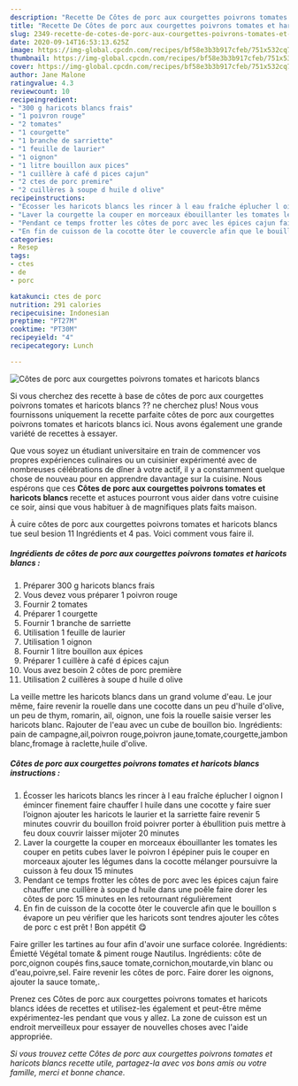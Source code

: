 ```yaml
---
description: "Recette De Côtes de porc aux courgettes poivrons tomates et haricots blancs"
title: "Recette De Côtes de porc aux courgettes poivrons tomates et haricots blancs"
slug: 2349-recette-de-cotes-de-porc-aux-courgettes-poivrons-tomates-et-haricots-blancs
date: 2020-09-14T16:53:13.625Z
image: https://img-global.cpcdn.com/recipes/bf58e3b3b917cfeb/751x532cq70/cotes-de-porc-aux-courgettes-poivrons-tomates-et-haricots-blancs-photo-principale-de-la-recette.jpg
thumbnail: https://img-global.cpcdn.com/recipes/bf58e3b3b917cfeb/751x532cq70/cotes-de-porc-aux-courgettes-poivrons-tomates-et-haricots-blancs-photo-principale-de-la-recette.jpg
cover: https://img-global.cpcdn.com/recipes/bf58e3b3b917cfeb/751x532cq70/cotes-de-porc-aux-courgettes-poivrons-tomates-et-haricots-blancs-photo-principale-de-la-recette.jpg
author: Jane Malone
ratingvalue: 4.3
reviewcount: 10
recipeingredient:
- "300 g haricots blancs frais"
- "1 poivron rouge"
- "2 tomates"
- "1 courgette"
- "1 branche de sarriette"
- "1 feuille de laurier"
- "1 oignon"
- "1 litre bouillon aux pices"
- "1 cuillère à café d pices cajun"
- "2 ctes de porc premire"
- "2 cuillères à soupe d huile d olive"
recipeinstructions:
- "Écosser les haricots blancs les rincer à l eau fraîche éplucher l oignon l émincer finement faire chauffer l huile dans une cocotte y faire suer l’oignon ajouter les haricots le laurier et la sarriette faire revenir 5 minutes couvrir du bouillon froid poivrer porter à ébullition puis mettre à feu doux couvrir laisser mijoter 20 minutes"
- "Laver la courgette la couper en morceaux ébouillanter les tomates les couper en petits cubes laver le poivron l épépiner puis le couper en morceaux ajouter les légumes dans la cocotte mélanger poursuivre la cuisson à feu doux 15 minutes"
- "Pendant ce temps frotter les côtes de porc avec les épices cajun faire chauffer une cuillère à soupe d huile dans une poêle faire dorer les côtes de porc 15 minutes en les retournant régulièrement"
- "En fin de cuisson de la cocotte ôter le couvercle afin que le bouillon s évapore un peu vérifier que les haricots sont tendres ajouter les côtes de porc c est prêt ! Bon appétit 😋"
categories:
- Resep
tags:
- ctes
- de
- porc

katakunci: ctes de porc 
nutrition: 291 calories
recipecuisine: Indonesian
preptime: "PT27M"
cooktime: "PT30M"
recipeyield: "4"
recipecategory: Lunch

---
```



![Côtes de porc aux courgettes poivrons tomates et haricots blancs](https://img-global.cpcdn.com/recipes/bf58e3b3b917cfeb/751x532cq70/cotes-de-porc-aux-courgettes-poivrons-tomates-et-haricots-blancs-photo-principale-de-la-recette.jpg)

Si vous cherchez des recette à base de côtes de porc aux courgettes poivrons tomates et haricots blancs ?? ne cherchez plus! Nous vous fournissons uniquement la recette parfaite côtes de porc aux courgettes poivrons tomates et haricots blancs ici. Nous avons également une grande variété de recettes à essayer.

Que vous soyez un étudiant universitaire en train de commencer vos propres expériences culinaires ou un cuisinier expérimenté avec de nombreuses célébrations de dîner à votre actif, il y a constamment quelque chose de nouveau pour en apprendre davantage sur la cuisine. Nous espérons que ces <strong> Côtes de porc aux courgettes poivrons tomates et haricots blancs </strong> recette et astuces pourront vous aider dans votre cuisine ce soir, ainsi que vous habituer à de magnifiques plats faits maison.

<!--inarticleads1-->

À cuire côtes de porc aux courgettes poivrons tomates et haricots blancs tue seul besion 11 Ingrédients et 4 pas. Voici comment vous faire il.

##### Ingrédients de côtes de porc aux courgettes poivrons tomates et haricots blancs :

1. Préparer 300 g haricots blancs frais
1. Vous devez vous préparer 1 poivron rouge
1. Fournir 2 tomates
1. Préparer 1 courgette
1. Fournir 1 branche de sarriette
1. Utilisation 1 feuille de laurier
1. Utilisation 1 oignon
1. Fournir 1 litre bouillon aux épices
1. Préparer 1 cuillère à café d épices cajun
1. Vous avez besoin 2 côtes de porc première
1. Utilisation 2 cuillères à soupe d huile d olive


La veille mettre les haricots blancs dans un grand volume d&#39;eau. Le jour même, faire revenir la rouelle dans une cocotte dans un peu d&#39;huile d&#39;olive, un peu de thym, romarin, ail, oignon, une fois la rouelle saisie verser les haricots blanc. Rajouter de l&#39;eau avec un cube de bouillon bio. Ingrédients: pain de campagne,ail,poivron rouge,poivron jaune,tomate,courgette,jambon blanc,fromage à raclette,huile d&#39;olive. 

<!--inarticleads2-->

##### Côtes de porc aux courgettes poivrons tomates et haricots blancs instructions :

1. Écosser les haricots blancs les rincer à l eau fraîche éplucher l oignon l émincer finement faire chauffer l huile dans une cocotte y faire suer l’oignon ajouter les haricots le laurier et la sarriette faire revenir 5 minutes couvrir du bouillon froid poivrer porter à ébullition puis mettre à feu doux couvrir laisser mijoter 20 minutes
1. Laver la courgette la couper en morceaux ébouillanter les tomates les couper en petits cubes laver le poivron l épépiner puis le couper en morceaux ajouter les légumes dans la cocotte mélanger poursuivre la cuisson à feu doux 15 minutes
1. Pendant ce temps frotter les côtes de porc avec les épices cajun faire chauffer une cuillère à soupe d huile dans une poêle faire dorer les côtes de porc 15 minutes en les retournant régulièrement
1. En fin de cuisson de la cocotte ôter le couvercle afin que le bouillon s évapore un peu vérifier que les haricots sont tendres ajouter les côtes de porc c est prêt ! Bon appétit 😋


Faire griller les tartines au four afin d&#39;avoir une surface colorée. Ingrédients: Émietté Végétal tomate &amp; piment rouge Nautilus. Ingrédients: côte de porc,oignon coupés fins,sauce tomate,cornichon,moutarde,vin blanc ou d&#39;eau,poivre,sel. Faire revenir les côtes de porc. Faire dorer les oignons, ajouter la sauce tomate,. 

<!--inarticleads1-->

<p>
Prenez ces Côtes de porc aux courgettes poivrons tomates et haricots blancs idées de recettes et utilisez-les également et peut-être même expérimentez-les pendant que vous y allez. La zone de cuisson est un endroit merveilleux pour essayer de nouvelles choses avec l'aide appropriée.
</p>

<p>
<i>Si vous trouvez cette Côtes de porc aux courgettes poivrons tomates et haricots blancs recette utile, partagez-la avec vos bons amis ou votre famille, merci et bonne chance.</i>
</p>
